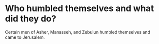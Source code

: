 # Who humbled themselves and what did they do?

Certain men of Asher, Manasseh, and Zebulun humbled themselves and came to Jerusalem. 